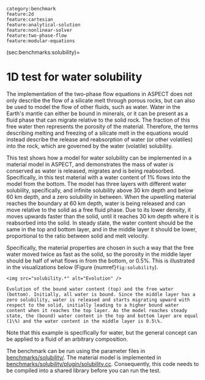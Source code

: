 ```{tags}
category:benchmark
feature:2d
feature:cartesian
feature:analytical-solution
feature:nonlinear-solver
feature:two-phase-flow
feature:modular-equations
```

(sec:benchmarks:solubility)=
# 1D test for water solubility

The implementation of the two-phase flow equations in ASPECT does not only describe
the flow of a silicate melt through porous rocks, but can also be used to model the
flow of other fluids, such as water. Water in the Earth's mantle can either be bound
in minerals, or it can be present as a fluid phase that can migrate relative to the
solid rock. The fraction of this free water then represents the porosity of the
material. Therefore, the terms describing melting and freezing of a silicate melt
in the equations would instead describe the release and reabsorption of water
(or other volatiles) into the rock, which are governed by the water (volatile) solubility.

This test shows how a model for water solubility can be implemented in a material
model in ASPECT, and demonstrates the mass of water is conserved as water is released,
migrates and is being reabsorbed. Specifically, in this test material with a water
content of 1\% flows into the model from the bottom. The model has three layers with
different water solubility, specifically, and infinite solubility above 30 km depth
and below 60 km depth, and a zero solubility in between. When the upwelling material
reaches the boundary at 60 km depth, water is being released and can move relative to
the solid as a free fluid phase. Due to its lower density, it moves upwards faster than
the solid, until it reaches 30 km depth where it is reabsorbed into the solid. In
steady state, the water content should be the same in the top and bottom layer, and in
the middle layer it should be lower, proportional to the ratio between solid and melt
velocity.

Specifically, the material properties are chosen in such a way that the free water
moved twice as fast as the solid, so the porosity in the middle layer should be half
of what flows in from the bottom, or 0.5\%. This is illustrated in the visualizations
below (Figure {numref}`fig:solubility`).

```{figure-md} fig:solubility
<img src="solubility.*" alt="Evolution" />

Evolution of the bound water content (top) and the free water (bottom). Initially, all water is bound. Since the middle layer has a zero solubility, water is released and starts migrating upward with respect to the solid, initially leading to a higher bound water content when it reaches the top layer. As the model reaches steady state, the (bound) water content in the top and bottom layer are equal (1\%) and the water content in the middle layer is 0.5\%.
```
Note that this example is specifically for water, but the general concept can be applied
to a fluid of an arbitrary composition.

The benchmark can be run using the parameter files in
[benchmarks/solubility/](https://github.com/geodynamics/aspect/blob/main/benchmarks/solubility).
The material model is implemented in [benchmarks/solubility/plugin/solubility.cc](https://github.com/geodynamics/aspect/blob/main/benchmarks/solubility/plugin/solubility.cc). Consequently, this code needs to be compiled into a shared library before you can run the test.


``` {literalinclude} ../solubility.prm
```
